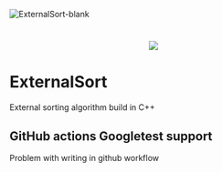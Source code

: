 ![ExternalSort-blank](https://github.com/nowakkuba99/ExternalSort/actions/workflows/Release.yml/badge.svg)
<h1 align="center">
  <a href="https://git.io/typing-svg">
    <img src="https://readme-typing-svg.herokuapp.com/?lines=External+Sort+Project;&center=true&size=25">
  </a>
</h1>

# ExternalSort
External sorting algorithm build in C++
## GitHub actions Googletest support
Problem with writing in github workflow
